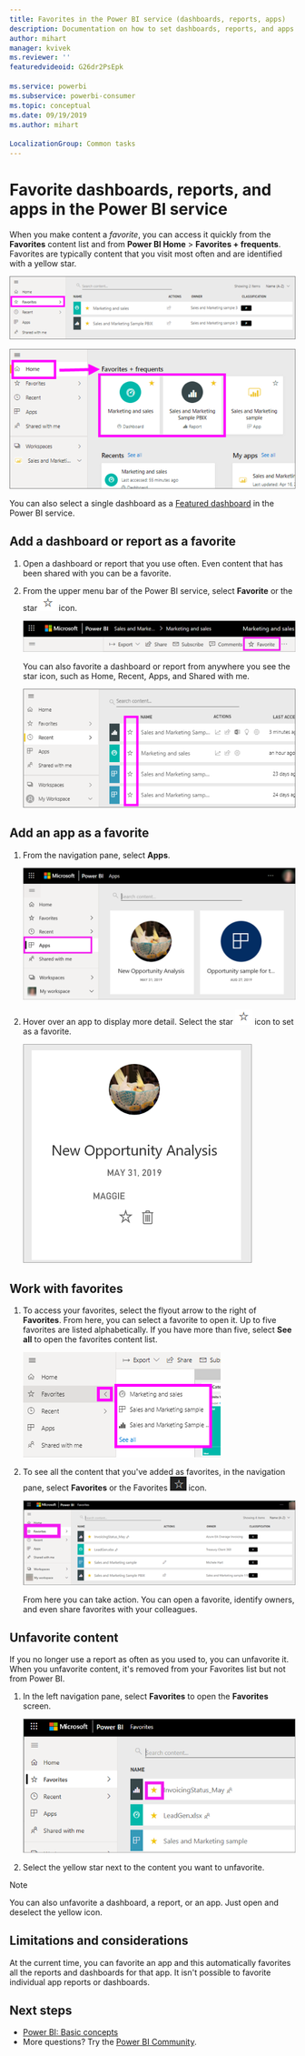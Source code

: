 ```yaml
---
title: Favorites in the Power BI service (dashboards, reports, apps)
description: Documentation on how to set dashboards, reports, and apps as favorites in the Power BI service
author: mihart
manager: kvivek
ms.reviewer: ''
featuredvideoid: G26dr2PsEpk

ms.service: powerbi
ms.subservice: powerbi-consumer
ms.topic: conceptual
ms.date: 09/19/2019
ms.author: mihart

LocalizationGroup: Common tasks
---
```

# Favorite dashboards, reports, and apps in the Power BI service
When you make content a *favorite*, you can access it quickly from the **Favorites** content list and from **Power BI Home** > **Favorites + frequents**. Favorites are typically content that you visit most often and are identified with a yellow star.

   ![Favorites icon](./media/end-user-favorite/power-bi-favorite-nav.png)

   ![Favorites + frequents icon](./media/end-user-favorite/power-bi-home.png)

You can also select a single dashboard as a [Featured dashboard](end-user-featured.md) in the Power BI service.

## Add a dashboard or report as a favorite

1. Open a dashboard or report that you use often. Even content that has been shared with you can be a favorite.

2. From the upper menu bar of the Power BI service, select **Favorite** or the star ![Star icon](./media/end-user-favorite/power-bi-favorite-icon.png) icon.
   
   ![Favorite icon](./media/end-user-favorite/power-bi-favorite.png)
   
   You can also favorite a dashboard or report from anywhere you see the star icon, such as Home, Recent, Apps, and Shared with me. 
   
   ![Dashboard tab with yellow star](./media/end-user-favorite/power-bi-recent.png)

## Add an app as a favorite

1. From the navigation pane, select **Apps**.

   ![Dashboard](./media/end-user-favorite/power-bi-app.png)

2. Hover over an app to display more detail. Select the star ![Star icon](./media/end-user-favorite/power-bi-favorite-icon.png) icon to set as a favorite.
   
   ![Hover over app](./media/end-user-favorite/power-bi-hover-app.png)

## Work with favorites
1. To access your favorites, select the flyout arrow to the right of **Favorites**. From here, you can select a favorite to open it. Up to five favorites are listed alphabetically. If you have more than five, select **See all** to open the favorites content list. 
   
   ![Favorites flyout](./media/end-user-favorite/power-bi-favorite-flyout.png)
2. To see all the content that you've added as favorites, in the navigation pane, select **Favorites** or the Favorites ![Star icon](./media/end-user-favorite/power-bi-favorites-icon.png) icon. 
   
    ![Favorites window](./media/end-user-favorite/power-bi-fav-screen.png)
   
   From here you can take action. You can open a favorite, identify owners, and even share favorites with your colleagues.

## Unfavorite content
If you no longer use a report as often as you used to, you can unfavorite it. When you unfavorite content, it's removed from your Favorites list but not from Power BI.

1. In the left navigation pane, select **Favorites** to open the **Favorites** screen.
   
   ![Favorites screen](./media/end-user-favorite/power-bi-un-favorite.png)
2. Select the yellow star next to the content you want to unfavorite.

> [!NOTE]
> You can also unfavorite a dashboard, a report, or an app. Just open and deselect the yellow icon. 
> 
> 
## Limitations and considerations
At the current time, you can favorite an app and this automatically favorites all the reports and dashboards for that app. It isn't possible to favorite individual app reports or dashboards. 

## Next steps
- [Power BI: Basic concepts](end-user-basic-concepts.md)
- More questions? Try the [Power BI Community](http://community.powerbi.com/).

